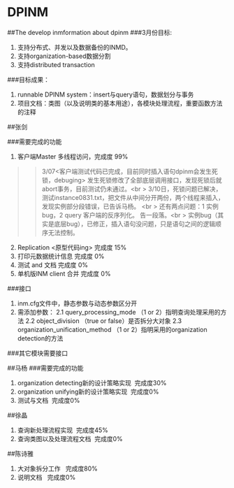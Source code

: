 # DPINM
##The develop inmformation about dpinm
###3月份目标:
1. 支持分布式、并发以及数据备份的INMD。
2. 支持organization-based数据分割
3. 支持distributed transaction

###目标成果：
1. runnable DPINM system：insert与query语句，数据划分与事务
2. 项目文档：类图（以及说明类的基本用途），各模块处理流程，重要函数方法的注释

##张剑

###需要完成的功能
1. 客户端Master 多线程访问，完成度 99%    
>> 3/07<客户端测试代码已完成，目前同时插入语句dpinm会发生死锁，debuging> 发生死锁修改了全部底层调用接口，发现死锁后就abort事务，目前测试仍未通过。<br \> 
>> 3/10日，死锁问题已解决，测试instance0831.txt，把文件从中间分开两份，两个线程来插入，发现实例部分段错误，已告诉马杨。 <br \>
>> 还有两点问题：1 实例bug，2 query 客户端的反序列化。 告一段落。<br \>
>> 实例bug（其实是底层bug），已修正，插入语句没问题，只是语句之间的逻辑顺序无法控制。
2. Replication <原型代码ing> 完成度 15%
3. 打印元数据统计信息 完成度 0%
4. 测试 and 文档  完成度 0%
5. 单机版INM client 合并 完成度 0%

###接口
1. inm.cfg文件中，静态参数与动态参数区分开
2. 需添加参数：
2.1 query_processing_mode （1 or 2）指明查询处理采用的方法
2.2 object_division （true or false）是否拆分大对象
2.3 organization_unification_method （1 or 2）指明采用的organization detection的方法

###其它模块需要接口

##马杨
###需要完成的功能
1. organization detecting新的设计策略实现  完成度30%
2. organization unifying新的设计策略实现  完成度0%
3. 测试与文档  完成度0%

##徐晶
1. 查询新处理流程实现  完成度45%
2. 查询类图以及处理流程文档  完成度0%

##陈诗雅
1. 大对象拆分工作   完成度80%
2. 说明文档   完成度0%
